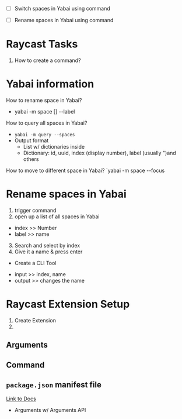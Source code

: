 - [ ] Switch spaces in Yabai using command
- [ ] Rename spaces in Yabai using command


# Raycast Tasks
1. How to create a command?




# Yabai information

How to rename space in Yabai?
- yabai -m space [<index>] --label <name-of-space> 

How to query all spaces in Yabai?
- `yabai -m query --spaces`
- Output format
  - List w/ dictionaries inside
  - Dictionary: id, uuid, index (display number), label (usually ")and others

How to move to different space in Yabai?
`yabai -m space --focus <index>




# Rename spaces in Yabai
1. trigger command
2. open up a list of all spaces in Yabai
- index >> Number
- label >> name
3. Search and select by index
4. Give it a name & press enter

+ Create a CLI Tool
- input >> index, name
- output >> changes the name


# Raycast Extension Setup
1. Create Extension
2. 

## Arguments



## Command








## `package.json` manifest file
[Link to Docs](https://developers.raycast.com/information/manifest)
- Arguments w/ Arguments API










